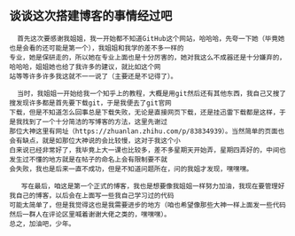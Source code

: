 ## 谈谈这次搭建博客的事情经过吧
      首先这次要感谢我姐姐，我一开始都不知道GitHub这个网站，哈哈哈，先夸一下她（毕竟她也是会看的还可能是第一个），我姐姐和我学的差不多一样的
    专业，她是保研走的，所以她在专业上面也是十分厉害的，她对我这么不成器还是十分嫌弃的，哈哈哈，姐姐她也给了我许多的建议，就比如这个网
    站等等许多许多我这就不一一说了（主要还是不记得了）。
    
      当时，我姐姐一开始给我一个知乎上的教程，大概是用git然后还有其他东西，我自己又搜了搜发现许多都是首先要下载git，于是我便去了git官网
    下载，但是不知道怎么回事总是下载失败，无论是直接网页下载，还是挂迅雷下载都是这样，于是我找到了一个十分简洁的写博客的方法，这里先谢过
    那位大神这里有网址（https://zhuanlan.zhihu.com/p/83834939）。当然简单的页面也会有缺点，就是如那位大神说的会比较慢，这对于我这个小
    白来说已经非常好了，我毕竟上大一课也比较多，差不多星期天开始弄，星期四弄好的，中间也发生过不懂的地方就是在帖子的命名上会有限制要不就
    会失败，我也是后来一直不成功，但是不知道问题所在，问的我姐才发现，嘿嘿嘿。
    
       写在最后，咱这是第一个正式的博客，我也是想要像我姐姐一样努力加油，我现在要管理好我自己的博客，以后会在上面写一些我自己学习过的代码
    可能太简单了，但是我觉得这也是我需要进步的地方（咱也希望像那些大神一样上面发一些代码然后一群人在评论区里喊着谢谢大佬之类的，嘿嘿嘿）。
    总之，加油吧，少年。
